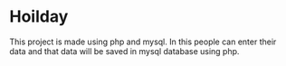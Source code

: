 # Hoilday
This project is made using php and mysql.
In this people can enter their data and that data will be saved in mysql database using php.
